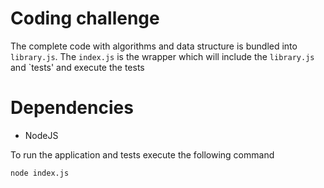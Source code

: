 # Coding challenge

The complete code with algorithms and data structure is bundled into `library.js`.
The `index.js` is the wrapper which will include the `library.js` and `tests' and execute the tests

# Dependencies
- NodeJS



To run the application and tests execute the following command

```shell 
node index.js
````


